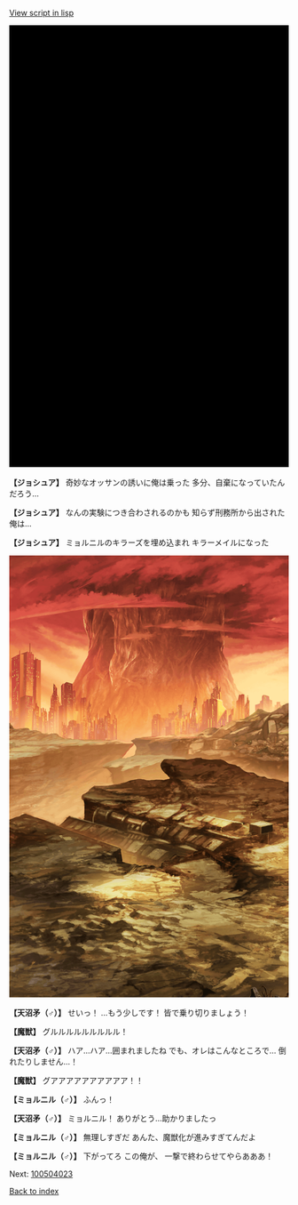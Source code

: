 [View script in lisp](../scripts/100504021.txt)

![bg_black.png](../images/backgrounds/bg_black.png)

**【ジョシュア】**
奇妙なオッサンの誘いに俺は乗った
多分、自棄になっていたんだろう…

**【ジョシュア】**
なんの実験につき合わされるのかも
知らず刑務所から出された俺は…

**【ジョシュア】**
ミョルニルのキラーズを埋め込まれ
キラーメイルになった

![underwild.png](../images/backgrounds/underwild.png)

**【天沼矛（♂）】**
せいっ！
…もう少しです！
皆で乗り切りましょう！

**【魔獣】**
グルルルルルルルルル！

**【天沼矛（♂）】**
ハア…ハア…囲まれましたね
でも、オレはこんなところで…
倒れたりしません…！

**【魔獣】**
グアアアアアアアアアア！！

**【ミョルニル（♂）】**
ふんっ！

**【天沼矛（♂）】**
ミョルニル！
ありがとう…助かりましたっ

**【ミョルニル（♂）】**
無理しすぎだ
あんた、魔獣化が進みすぎてんだよ

**【ミョルニル（♂）】**
下がってろ
この俺が、
一撃で終わらせてやらあああ！


Next: [100504023](100504023.md)

[Back to index](index.md)

